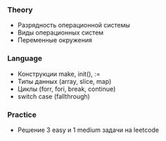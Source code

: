 ### Theory

- Разрядность операционной системы
- Виды операционных систем
- Переменные окружения

### Language

- Конструкции make, init(), :=
- Типы данных (array, slice, map)
- Циклы (forr, fori, break, continue)
- switch case (fallthrough)

### Practice

- Решение 3 easy и 1 medium задачи на leetcode
